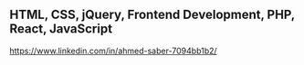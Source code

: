 ## HTML, CSS, jQuery, Frontend Development, PHP, React, JavaScript
https://www.linkedin.com/in/ahmed-saber-7094bb1b2/
